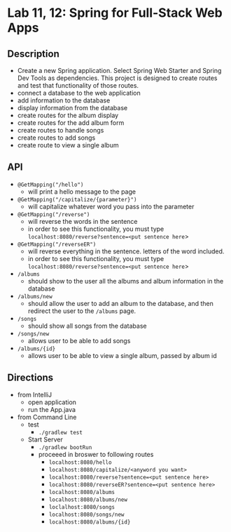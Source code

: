# Lab 11, 12: Spring for Full-Stack Web Apps

## Description
- Create a new Spring application. Select Spring Web Starter and Spring Dev Tools as dependencies. This project is designed to create routes and test that functionality of those routes. 
- connect a database to the web application
- add information to the database
- display information from the database
- create routes for the album display
- create routes for the add album form
- create routes to handle songs
- create routes to add songs
- create route to view a single album

## API
- ```@GetMapping("/hello")```
  - will print a hello message to the page
- ```@GetMapping("/capitalize/{parameter}")```
  - will capitalize whatever word you pass into the parameter
- ```@GetMapping("/reverse")```
  - will reverse the words in the sentence
  - in order to see this functionality, you must type ```localhost:8080/reverse?sentence=<put sentence here```>
- ```@GetMapping("/reverseER")```
  - will reverse everything in the sentence. letters of the word included.
  - in order to see this functionality, you must type ```localhost:8080/reverse?sentence=<put sentence here```>
- ```/albums```
  - should show to the user all the albums and album information in the database
- ```/albums/new```
  - should allow the user to add an album to the database, and then redirect the user to the ```/albums``` page.
- ```/songs```
  - should show all songs from the database
- ```/songs/new```
  - allows user to be able to add songs
- ```/albums/{id}```
  - allows user to be able to view a single album, passed by album id


## Directions
- from IntelliJ
  - open application
  - run the App.java
- from Command Line
  - test
    - ```./gradlew test```
  - Start Server
    - ```./gradlew bootRun```
    - proceeed in broswer to following routes
      - ```localhost:8080/hello```
      - ```localhost:8080/capitalize/<anyword you want>```
      - ```localhost:8080/reverse?sentence=<put sentence here>```
      - ```localhost:8080/reverseER?sentence=<put sentence here>```
      - ```localhost:8080/albums```
      - ```localhost:8080/albums/new```
      - ```loclalhost:8080/songs```
      - ```localhost:8080/songs/new```
      - ```localhost:8080/albums/{id}```